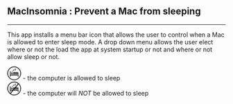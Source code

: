 ## MacInsomnia : Prevent a Mac from sleeping
**********************************************  

This app installs a menu bar icon that allows the user to control when a Mac is allowed to enter sleep mode. A drop down menu  allows the user elect where or not the load the app at system startup or not and where or not allow sleep or not.

![sleep](MacInsomnia/Assets.xcassets/SleepStatus.imageset/Icon-32.png) - the computer is allowed to sleep  
![no sleep](MacInsomnia/Assets.xcassets/NoSleepStatus.imageset/Icon-32.png) - the computer will *NOT* be allowed to sleep  

